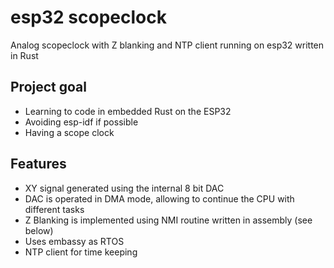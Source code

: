 # esp32 scopeclock

Analog scopeclock with Z blanking and NTP client running on esp32 written in Rust

## Project goal

* Learning to code in embedded Rust on the ESP32
* Avoiding esp-idf if possible
* Having a scope clock

## Features

* XY signal generated using the internal 8 bit DAC
* DAC is operated in DMA mode, allowing to continue the CPU with different tasks
* Z Blanking is implemented using NMI routine written in assembly (see below)
* Uses embassy as RTOS
* NTP client for time keeping




